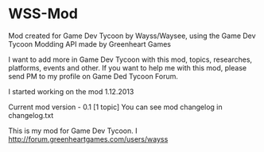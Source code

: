 WSS-Mod
=======
Mod created for Game Dev Tycoon by Wayss/Waysee, using the Game Dev Tycoon Modding API made by Greenheart Games

I want to add more in Game Dev Tycoon with this mod, topics, researches, platforms, events and other.
If you want to help me with this mod, please send PM to my profile on Game Ded Tycoon Forum.

I started working on the mod 1.12.2013

Current mod version - 0.1 [1 topic]
You can see mod changelog in changelog.txt



























This is my mod for Game Dev Tycoon. I http://forum.greenheartgames.com/users/wayss
